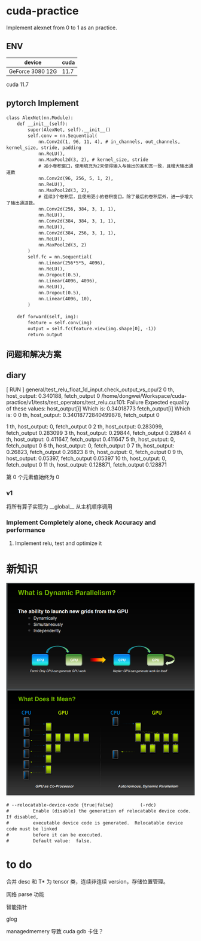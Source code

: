 # cuda-practice

Implement alexnet from 0 to 1 as an practice.

## ENV

| device           | cuda |
| ---------------- | ---- |
| GeForce 3080 12G | 11.7 |

cuda 11.7

## pytorch Implement

```
class AlexNet(nn.Module):
    def __init__(self):
        super(AlexNet, self).__init__()
        self.conv = nn.Sequential(
            nn.Conv2d(1, 96, 11, 4), # in_channels, out_channels, kernel_size, stride, padding
            nn.ReLU(),
            nn.MaxPool2d(3, 2), # kernel_size, stride
            # 减小卷积窗口，使用填充为2来使得输入与输出的高和宽一致，且增大输出通道数
            nn.Conv2d(96, 256, 5, 1, 2),
            nn.ReLU(),
            nn.MaxPool2d(3, 2),
            # 连续3个卷积层，且使用更小的卷积窗口。除了最后的卷积层外，进一步增大了输出通道数。
            nn.Conv2d(256, 384, 3, 1, 1),
            nn.ReLU(),
            nn.Conv2d(384, 384, 3, 1, 1),
            nn.ReLU(),
            nn.Conv2d(384, 256, 3, 1, 1),
            nn.ReLU(),
            nn.MaxPool2d(3, 2)
        )
        self.fc = nn.Sequential(
            nn.Linear(256*5*5, 4096),
            nn.ReLU(),
            nn.Dropout(0.5),
            nn.Linear(4096, 4096),
            nn.ReLU(),
            nn.Dropout(0.5),
            nn.Linear(4096, 10),
        )

    def forward(self, img):
        feature = self.conv(img)
        output = self.fc(feature.view(img.shape[0], -1))
        return output
```

## 问题和解决方案

## diary

[ RUN      ] general/test_relu_float_1d_input.check_output_vs_cpu/2
0 th, host_output: 0.340188, fetch_output 0
/home/dongwei/Workspace/cuda-practice/v1/tests/test_operators/test_relu.cu:101: Failure
Expected equality of these values:
  host_output[i]
    Which is: 0.34018773
  fetch_output[i]
    Which is: 0
0 th, host_output: 0.34018772840499878, fetch_output 0

1 th, host_output: 0, fetch_output 0
2 th, host_output: 0.283099, fetch_output 0.283099
3 th, host_output: 0.29844, fetch_output 0.29844
4 th, host_output: 0.411647, fetch_output 0.411647
5 th, host_output: 0, fetch_output 0
6 th, host_output: 0, fetch_output 0
7 th, host_output: 0.26823, fetch_output 0.26823
8 th, host_output: 0, fetch_output 0
9 th, host_output: 0.05397, fetch_output 0.05397
10 th, host_output: 0, fetch_output 0
11 th, host_output: 0.128871, fetch_output 0.128871

第 0 个元素值始终为 0

### v1

将所有算子实现为 __global\_\_ 从主机顺序调用

### Implement Completely alone, check Accuracy and performance

1. Implement relu, test and optimize it

# 新知识

![DynamicParallelism](cuda-playground/multifile/DynamicParallelism.png "DynamicParallelism")

```
# --relocatable-device-code {true|false}          (-rdc)  
#         Enable (disable) the generation of relocatable device code.  If disabled,
#         executable device code is generated.  Relocatable device code must be linked
#         before it can be executed.
#         Default value:  false.
```

# to do

合并 desc 和 T* 为 tensor 类，连续非连续 version，存储位置管理。

网络 parse 功能

智能指针

glog

managedmemery 导致 cuda gdb 卡住？
